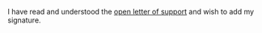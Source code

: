 I have read and understood the [open letter of support](https://scala-open-letter.github.io) and wish to add my signature.
